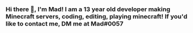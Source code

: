 ### Hi there 👋, I'm Mad! I am a 13 year old developer making Minecraft servers, coding, editing, playing minecraft! If you'd like to contact me, DM me at Mad#0057
